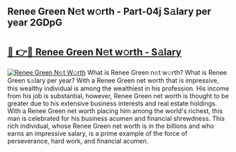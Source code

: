 ## Renee Green N𝚎t w𝚘rth - Part-04j S𝚊lary per year 2GDpG

# <h2><a href="http://gc4a5av.nevu.top/?p=Renee+Green">🔗 👉🔴 Renee Green N𝚎t w𝚘rth - S𝚊lary</a></h2>

[![Renee Green N𝚎t W𝚘rth](https://i.imgur.com/Oavwk0R.jpeg)](http://gc4a5av.nevu.top/?p=Renee+Green)
What is Renee Green n𝚎t w𝚘rth? What is Renee Green s𝚊lary per year?
With a Renee Green net worth that is impressive, this wealthy individual is among the wealthiest in his profession. His income from his job is substantial, however, Renee Green net worth is thought to be greater due to his extensive business interests and real estate holdings. With a Renee Green net worth placing him among the world's richest, this man is celebrated for his business acumen and financial shrewdness. This rich individual, whose Renee Green net worth is in the billions and who earns an impressive salary, is a prime example of the force of perseverance, hard work, and financial acumen.
